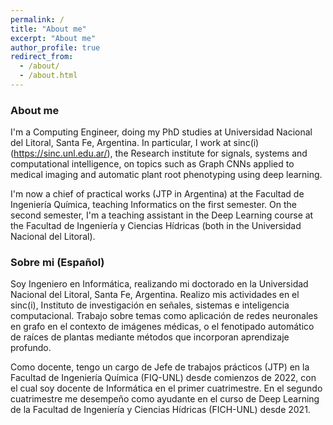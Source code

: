 ```yaml
---
permalink: /
title: "About me"
excerpt: "About me"
author_profile: true
redirect_from: 
  - /about/
  - /about.html
---
```


### About me

I'm a Computing Engineer, doing my PhD studies at Universidad Nacional del Litoral, Santa Fe, Argentina. In particular, I work at sinc(i) (<https://sinc.unl.edu.ar/>), the Research institute for signals, systems and computational intelligence, on topics such as Graph CNNs applied to medical imaging and automatic plant root phenotyping using deep learning.

I'm now a chief of practical works (JTP in Argentina) at the Facultad de Ingeniería Química, teaching Informatics on the first semester. On the second semester, I'm a teaching assistant in the Deep Learning course at the Facultad de Ingeniería y Ciencias Hídricas (both in the Universidad Nacional del Litoral).

### Sobre mi (Español)

Soy Ingeniero en Informática, realizando mi doctorado en la Universidad Nacional del Litoral, Santa Fe, Argentina. Realizo mis actividades en el sinc(i), Instituto de investigación en señales, sistemas e inteligencia computacional. Trabajo sobre temas como aplicación de redes neuronales en grafo en el contexto de imágenes médicas, o el fenotipado automático de raíces de plantas mediante métodos que incorporan aprendizaje profundo.

Como docente, tengo un cargo de Jefe de trabajos prácticos (JTP) en la Facultad de Ingeniería Química (FIQ-UNL) desde comienzos de 2022, con el cual soy docente de Informática en el primer cuatrimestre. En el segundo cuatrimestre me desempeño como ayudante en el curso de Deep Learning de la Facultad de Ingeniería y Ciencias Hídricas (FICH-UNL) desde 2021.